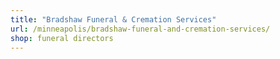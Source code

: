 ```yaml
---
title: "Bradshaw Funeral & Cremation Services"
url: /minneapolis/bradshaw-funeral-and-cremation-services/
shop: funeral directors
---
```

